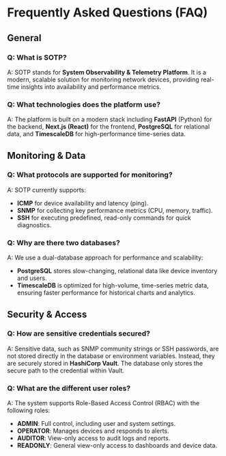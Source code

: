 # Frequently Asked Questions (FAQ)

## General

### Q: What is SOTP?

A: SOTP stands for **System Observability & Telemetry Platform**. It is a modern, scalable solution for monitoring network devices, providing real-time insights into availability and performance metrics.

### Q: What technologies does the platform use?

A: The platform is built on a modern stack including **FastAPI** (Python) for the backend, **Next.js (React)** for the frontend, **PostgreSQL** for relational data, and **TimescaleDB** for high-performance time-series data.

## Monitoring & Data

### Q: What protocols are supported for monitoring?

A: SOTP currently supports:

* **ICMP** for device availability and latency (ping).
* **SNMP** for collecting key performance metrics (CPU, memory, traffic).
* **SSH** for executing predefined, read-only commands for quick diagnostics.

### Q: Why are there two databases?

A: We use a dual-database approach for performance and scalability:

* **PostgreSQL** stores slow-changing, relational data like device inventory and users.
* **TimescaleDB** is optimized for high-volume, time-series metric data, ensuring faster performance for historical charts and analytics.

## Security & Access

### Q: How are sensitive credentials secured?

A: Sensitive data, such as SNMP community strings or SSH passwords, are not stored directly in the database or environment variables. Instead, they are securely stored in **HashiCorp Vault**. The database only stores the secure path to the credential within Vault.

### Q: What are the different user roles?

A: The system supports Role-Based Access Control (RBAC) with the following roles:

* **ADMIN**: Full control, including user and system settings.
* **OPERATOR**: Manages devices and responds to alerts.
* **AUDITOR**: View-only access to audit logs and reports.
* **READONLY**: General view-only access to dashboards and device data.
